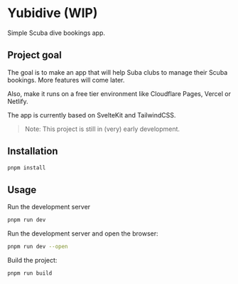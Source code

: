 # Yubidive (WIP)

Simple Scuba dive bookings app.

## Project goal

The goal is to make an app that will help Suba clubs to manage their Scuba bookings. More features will come later.

Also, make it runs on a free tier environment like Cloudflare Pages, Vercel or Netlify.

The app is currently based on SvelteKit and TailwindCSS.

> Note: This project is still in (very) early development.

## Installation

```bash
pnpm install
```

## Usage

Run the development server

```bash
pnpm run dev
```

Run the development server and open the browser:

```bash
pnpm run dev --open
```

Build the project:

```bash
pnpm run build
```

